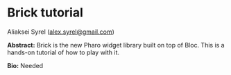# Brick tutorial

 Aliaksei Syrel (alex.syrel@gmail.com)

**Abstract:** Brick is the new Pharo widget library built on top of Bloc. This is a hands-on tutorial of how to play with it.


**Bio:** 
Needed